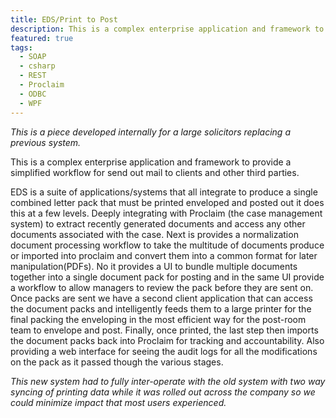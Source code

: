 ```yaml
---
title: EDS/Print to Post 
description: This is a complex enterprise application and framework to provide a simplified workflow for send out mail to clients and other third parties.
featured: true
tags:
  - SOAP
  - csharp
  - REST
  - Proclaim
  - ODBC
  - WPF
---
```


_This is a piece developed internally for a large solicitors replacing a previous system._

This is a complex enterprise application and framework to provide a simplified workflow for send out mail to clients and other third parties.

EDS is a suite of applications/systems that all integrate to produce a single combined letter pack that must be printed enveloped and posted out it does this at a few levels. Deeply integrating with Proclaim (the case management system) to extract recently generated documents and access any other documents associated with the case. Next is provides a normalization document processing workflow to take the multitude of documents produce or imported into proclaim and convert them into a common format for later manipulation(PDFs). No it provides a UI to bundle multiple documents together into a single document pack for posting and in the same UI provide a workflow to allow managers to review the pack before they are sent on. Once packs are sent we have a second client application that can access the document packs and intelligently feeds them to a large printer for the final packing the enveloping in the most efficient way for the post-room team to envelope and post. Finally, once printed, the last step then imports the document packs back into Proclaim for tracking and accountability. Also providing a web interface for seeing the audit logs for all the modifications on the pack as it passed though the various stages.

_This new system had to fully inter-operate with the old system with two way syncing of printing data while it was rolled out across the company so we could minimize impact that most users experienced._